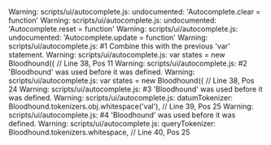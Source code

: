 Warning: scripts/ui/autocomplete.js: undocumented: 'Autocomplete.clear = function'
Warning: scripts/ui/autocomplete.js: undocumented: 'Autocomplete.reset = function'
Warning: scripts/ui/autocomplete.js: undocumented: 'Autocomplete.update = function'
Warning: scripts/ui/autocomplete.js:  #1 Combine this with the previous 'var' statement.
Warning: scripts/ui/autocomplete.js:     var states = new Bloodhound({ // Line 38, Pos 11
Warning: scripts/ui/autocomplete.js:  #2 'Bloodhound' was used before it was defined.
Warning: scripts/ui/autocomplete.js:     var states = new Bloodhound({ // Line 38, Pos 24
Warning: scripts/ui/autocomplete.js:  #3 'Bloodhound' was used before it was defined.
Warning: scripts/ui/autocomplete.js:     datumTokenizer: Bloodhound.tokenizers.obj.whitespace('val'), // Line 39, Pos 25
Warning: scripts/ui/autocomplete.js:  #4 'Bloodhound' was used before it was defined.
Warning: scripts/ui/autocomplete.js:     queryTokenizer: Bloodhound.tokenizers.whitespace, // Line 40, Pos 25
